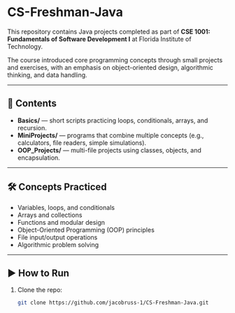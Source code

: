 # CS-Freshman-Java  

This repository contains Java projects completed as part of **CSE 1001: Fundamentals of Software Development I** at Florida Institute of Technology.  

The course introduced core programming concepts through small projects and exercises, with an emphasis on object-oriented design, algorithmic thinking, and data handling.  

---

## 📂 Contents  
- **Basics/** — short scripts practicing loops, conditionals, arrays, and recursion.  
- **MiniProjects/** — programs that combine multiple concepts (e.g., calculators, file readers, simple simulations).  
- **OOP_Projects/** — multi-file projects using classes, objects, and encapsulation.  

---

## 🛠 Concepts Practiced  
- Variables, loops, and conditionals  
- Arrays and collections  
- Functions and modular design  
- Object-Oriented Programming (OOP) principles  
- File input/output operations  
- Algorithmic problem solving  

---

## ▶️ How to Run  
1. Clone the repo:  
   ```bash
   git clone https://github.com/jacobruss-1/CS-Freshman-Java.git
